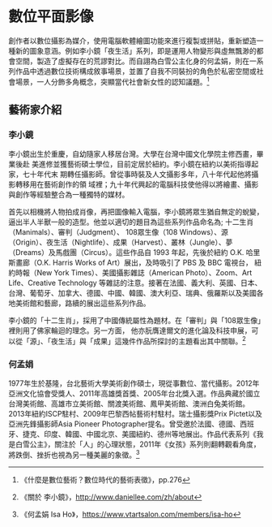 # 數位平面影像

創作者以數位攝影為媒介，使用電腦軟體繪圖功能來進行複製或拼貼，重新塑造一種新的圖象意涵。例如李小鏡「夜生活」系列，即是運用人物變形與虛無飄渺的都會空間，製造了虛擬存在的荒謬對比。而自詡為白雪公主化身的何孟娟，則在一系列作品中透過數位技術構成敘事場景，並置了自我不同裝扮的角色於私密空間或社會場景，一人分飾多角概念，突顯當代社會新女性的認知議題。[^1]

## 藝術家介紹

### 李小鏡

李小鏡出生於重慶，自幼隨家人移居台灣。大學在台灣中國文化學院主修西畫，畢業後赴 美進修並獲藝術碩士學位，目前定居於紐約。李小鏡在紐約以美術指導起家，七十年代末 期轉任攝影師。曾從事時裝及人文攝影多年，八十年代起他將攝影轉移用在藝術創作的領 域裡；九十年代興起的電腦科技使他得以將繪畫、攝影與創作等經驗整合為一種獨特的媒材。

首先以相機將人物拍成肖像，再把圖像輸入電腦，李小鏡將眾生猶自無定的蛻變，逼出半人半獸一般的造型。他並以適切的題目為這些系列作品命名為; 十二生肖（Manimals）、審判（Judgment）、 108眾生像（108 Windows）、源（Origin）、夜生活（Nightlife）、成果（Harvest）、叢林（Jungle）、夢（Dreams）及馬戲團（Circus）。這些作品自 1993 年起，先後於紐約 O.K. 哈里斯畫廊（O.K. Harris Works of Art）展出，及時吸引了 PBS 及 BBC 電視台， 紐約時報（New York Times）、美國攝影雜誌（American Photo）、Zoom、Art Life、Creative Technology 等雜誌的注意。接著在法國、義大利、英國、日本、台灣、葡萄牙、加拿大、德國、中國、韓國、澳大利亞、瑞典、俄羅斯以及美國各地美術館和藝廊，路續的展出這些系列作品。

李小鏡的「十二生肖」，採用了中國傳統屬性為題材。在「審判」與「108眾生像」裡則用了佛家輪迴的理念。另一方面， 他亦朊膺達爾文的進化論及科技申展，可以從「源」、「夜生活」與「成果」這幾件作品所探討的主題看出其中關聯。[^2]

### 何孟娟

1977年生於基隆，台北藝術大學美術創作碩士，現從事數位、當代攝影。2012年亞洲文化協會受獎人、2011年高雄獎首獎、2005年台北獎入選。作品典藏於國立台灣美術館、高雄市立美術館、關渡美術館、鳳甲美術館、澳洲白兔美術館。2013年紐約ISCP駐村、2009年巴黎西帖藝術村駐村。瑞士攝影獎Prix Pictet以及亞洲先鋒攝影師Asia Pioneer Photographer提名。曾受邀於法國、德國、西班牙、捷克、印度、韓國、中國北京、美國紐約、德州等地展出。作品代表系列《我是白雪公主》，關注於「人」的心理狀態，2011年《女孩》系列則翻轉觀看角度，將跌倒、挫折也視為另一種美麗的象徵。[^3]


[^1]:《什麼是數位藝術？數位時代的藝術表徵》，pp.276
[^2]:《關於 李小鏡》，http://www.daniellee.com/zh/about
[^3]:《何孟娟 Isa Ho》，https://www.vtartsalon.com/members/isa-ho

